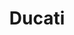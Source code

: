 ---
ee_id: '4407'
site: '1'
type: '2'
url: 2014-015-ducati
title: Ducati
year: '2014'
display_year: '2014'
medium: Pen and high-lighter on paper
dims: 16 x 22in
pitch:
ps:
live_url:
related:
youtube:
related_code:
imgs: ducati-2014-015-full-database-ICA-London_1.jpg
subheading:
download:
add_credit:
commission:
layout: things-i-made
---
